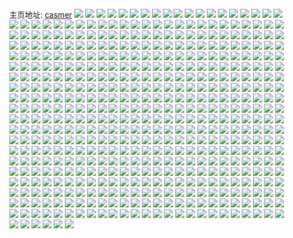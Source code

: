 主页地址: [casmer](https://weibo.com/u/1407737105) 
![](https://wx4.sinaimg.cn/mw2000/53e85d11gy1g03uovk7n0j20z90qo12t.jpg) 
![](https://wx4.sinaimg.cn/mw2000/53e85d11gy1g04v8gzi4qj20z90qon89.jpg) 
![](https://wx4.sinaimg.cn/mw2000/53e85d11gy1g04v8rlrzbj20z90qoalc.jpg) 
![](https://wx4.sinaimg.cn/mw2000/53e85d11gy1g04v97tjxhj20z90qo7jf.jpg) 
![](https://wx4.sinaimg.cn/mw2000/53e85d11gy1g04v9plnv2j20z90qoqfy.jpg) 
![](https://wx4.sinaimg.cn/mw2000/53e85d11gy1g04va0oyihj20qo0z7qf6.jpg) 
![](https://wx4.sinaimg.cn/mw2000/53e85d11gy1g04vab28gdj20qo0z7gu5.jpg) 
![](https://wx4.sinaimg.cn/mw2000/53e85d11gy1g01ppoyqt6j20qo0z7tij.jpg) 
![](https://wx4.sinaimg.cn/mw2000/53e85d11gy1g01pq0upt8j20z90qoapj.jpg) 
![](https://wx4.sinaimg.cn/mw2000/53e85d11gy1g01pqbm5uaj20z90qoaou.jpg) 
![](https://wx4.sinaimg.cn/mw2000/53e85d11gy1g01pqre28oj20z90qoaqj.jpg) 
![](https://wx4.sinaimg.cn/mw2000/53e85d11gy1g01pr2b7fbj20z90qok6b.jpg) 
![](https://wx4.sinaimg.cn/mw2000/53e85d11gy1g01pr9razyj20z90qoqhw.jpg) 
![](https://wx4.sinaimg.cn/mw2000/53e85d11gy1g01prqgfdtj20z90qo4ep.jpg) 
![](https://wx4.sinaimg.cn/mw2000/53e85d11gy1g01ptoawwqj20z90qowsi.jpg) 
![](https://wx4.sinaimg.cn/mw2000/53e85d11gy1g01ppd6h64j20qo0z7qgf.jpg) 
![](https://wx4.sinaimg.cn/mw2000/53e85d11gy1g01pjfluxnj20z90qo79r.jpg) 
![](https://wx4.sinaimg.cn/mw2000/53e85d11gy1g01pjsiez1j20z90qoq8i.jpg) 
![](https://wx4.sinaimg.cn/mw2000/53e85d11gy1g01pk9whs2j20z90qogvj.jpg) 
![](https://wx4.sinaimg.cn/mw2000/53e85d11gy1g01pl5q9ohj20qo0z7anc.jpg) 
![](https://wx4.sinaimg.cn/mw2000/53e85d11gy1g01plfdcusj20qo0z7n72.jpg) 
![](https://wx4.sinaimg.cn/mw2000/53e85d11gy1g01pmflin3j20z90qo4bf.jpg) 
![](https://wx4.sinaimg.cn/mw2000/53e85d11gy1g01pn5fflij20qo0z77f4.jpg) 
![](https://wx4.sinaimg.cn/mw2000/53e85d11gy1g01pnlufqbj20qo0z7154.jpg) 
![](https://wx4.sinaimg.cn/mw2000/53e85d11gy1g01pj7d5qej20qo0z7gyb.jpg) 
![](https://wx4.sinaimg.cn/mw2000/53e85d11gy1g01p6q1q7bj20z90qon32.jpg) 
![](https://wx4.sinaimg.cn/mw2000/53e85d11gy1g01p6y1c7ij20z90qo429.jpg) 
![](https://wx4.sinaimg.cn/mw2000/53e85d11gy1g01p7cqq3dj20z90qodjh.jpg) 
![](https://wx4.sinaimg.cn/mw2000/53e85d11gy1g01p7l4g0dj20z90qowk1.jpg) 
![](https://wx4.sinaimg.cn/mw2000/53e85d11gy1g01p84g6rrj20z90qojwq.jpg) 
![](https://wx4.sinaimg.cn/mw2000/53e85d11gy1g01p8e1mlnj20z90qo0yb.jpg) 
![](https://wx4.sinaimg.cn/mw2000/53e85d11gy1g01p9by9xvj20z90qowr6.jpg) 
![](https://wx4.sinaimg.cn/mw2000/53e85d11gy1g01p9tzijij20qo0z7wtz.jpg) 
![](https://wx4.sinaimg.cn/mw2000/53e85d11gy1g01pa86disj20qo0z7wpa.jpg) 
![](https://wx4.sinaimg.cn/mw2000/53e85d11ly1g002l843obj20qo0z7jyj.jpg) 
![](https://wx4.sinaimg.cn/mw2000/53e85d11gy1g01otpcx8uj20z90qotf6.jpg) 
![](https://wx4.sinaimg.cn/mw2000/53e85d11gy1g01otym5v1j20z90qo7ar.jpg) 
![](https://wx4.sinaimg.cn/mw2000/53e85d11gy1g01ovw80khj20z90qo0z6.jpg) 
![](https://wx4.sinaimg.cn/mw2000/53e85d11gy1g01ow5ocm1j20z90qojx1.jpg) 
![](https://wx4.sinaimg.cn/mw2000/53e85d11gy1g01owomdg0j20z90qon25.jpg) 
![](https://wx4.sinaimg.cn/mw2000/53e85d11gy1g01ox5nkkkj20z90qo7b2.jpg) 
![](https://wx4.sinaimg.cn/mw2000/53e85d11gy1g01p4ltr11j20z90qojyf.jpg) 
![](https://wx4.sinaimg.cn/mw2000/53e85d11gy1g01ovmkrc6j20z90qotef.jpg) 
![](https://wx4.sinaimg.cn/mw2000/53e85d11gy1fzxx63g9hsj20z90qodq0.jpg) 
![](https://wx4.sinaimg.cn/mw2000/53e85d11gy1fzxx60sutdj20z90qo10m.jpg) 
![](https://wx4.sinaimg.cn/mw2000/53e85d11gy1fzxx662563j20z90qotji.jpg) 
![](https://wx4.sinaimg.cn/mw2000/53e85d11gy1fzxx699160j20z90qo4dk.jpg) 
![](https://wx4.sinaimg.cn/mw2000/53e85d11gy1fzxx6d8ndzj20z90qowt9.jpg) 
![](https://wx4.sinaimg.cn/mw2000/53e85d11gy1fzxx6hplx8j20qo0z74c1.jpg) 
![](https://wx4.sinaimg.cn/mw2000/53e85d11gy1fzxx5wech5j20qo0z7qdt.jpg) 
![](https://wx4.sinaimg.cn/mw2000/53e85d11gy1fzxx6nhi8ej20z90qoanb.jpg) 
![](https://wx4.sinaimg.cn/mw2000/53e85d11gy1fzxx6qq2d8j20qo0z7h00.jpg) 
![](https://wx4.sinaimg.cn/mw2000/53e85d11gy1fzx2129k8lj20qo0z748q.jpg) 
![](https://wx4.sinaimg.cn/mw2000/53e85d11gy1fzx2177cskj20z90qogxe.jpg) 
![](https://wx4.sinaimg.cn/mw2000/53e85d11gy1fzx21dhajlj20z90qo4a9.jpg) 
![](https://wx4.sinaimg.cn/mw2000/53e85d11gy1fzx21k87mej20qo0z7gvc.jpg) 
![](https://wx4.sinaimg.cn/mw2000/53e85d11gy1fzx21qrouuj20qo0z7aih.jpg) 
![](https://wx4.sinaimg.cn/mw2000/53e85d11gy1fzx21z8jumj20z90qo4ck.jpg) 
![](https://wx4.sinaimg.cn/mw2000/53e85d11gy1fzx225nuyqj20z90qowqu.jpg) 
![](https://wx4.sinaimg.cn/mw2000/53e85d11gy1fzx22oz5wuj20qo0z715u.jpg) 
![](https://wx4.sinaimg.cn/mw2000/53e85d11gy1fzx234x5sdj20z90qon4b.jpg) 
![](https://wx4.sinaimg.cn/mw2000/53e85d11gy1fzwmcyicluj20qo0z7h00.jpg) 
![](https://wx4.sinaimg.cn/mw2000/53e85d11gy1fzwmd8n54zj20qo0z7to8.jpg) 
![](https://wx4.sinaimg.cn/mw2000/53e85d11gy1fzwmdgmhgsj20qo0z7qep.jpg) 
![](https://wx4.sinaimg.cn/mw2000/53e85d11gy1fzwmciwh8tj20qo0z7tnm.jpg) 
![](https://wx4.sinaimg.cn/mw2000/53e85d11gy1fzwmdpln3sj20z90qogyv.jpg) 
![](https://wx4.sinaimg.cn/mw2000/53e85d11gy1fzwme6qjy0j20qo0z7181.jpg) 
![](https://wx4.sinaimg.cn/mw2000/53e85d11gy1fzwmcszpmrj20z90qoqge.jpg) 
![](https://wx4.sinaimg.cn/mw2000/53e85d11gy1fzwmeyvadyj20qo0z7nav.jpg) 
![](https://wx4.sinaimg.cn/mw2000/53e85d11gy1fzwmf4fxohj20qo0z7k44.jpg) 
![](https://wx4.sinaimg.cn/mw2000/53e85d11gy1fzwm8omgsmj20z90qok1b.jpg) 
![](https://wx4.sinaimg.cn/mw2000/53e85d11gy1fzwm8s3uo0j20qo0z718p.jpg) 
![](https://wx4.sinaimg.cn/mw2000/53e85d11gy1fzwm8vosmzj20qo0z7qkn.jpg) 
![](https://wx4.sinaimg.cn/mw2000/53e85d11gy1fzwm8zgyyaj20z90qodnp.jpg) 
![](https://wx4.sinaimg.cn/mw2000/53e85d11gy1fzwm93eqowj20qo0z77ct.jpg) 
![](https://wx4.sinaimg.cn/mw2000/53e85d11gy1fzwm95pf04j20qo0z77d9.jpg) 
![](https://wx4.sinaimg.cn/mw2000/53e85d11gy1fzwm97y1o5j20qo0z7jyf.jpg) 
![](https://wx4.sinaimg.cn/mw2000/53e85d11gy1fzwm9afpasj20z90qotgg.jpg) 
![](https://wx4.sinaimg.cn/mw2000/53e85d11gy1fzwm9d16ndj20z90qon6d.jpg) 
![](https://wx4.sinaimg.cn/mw2000/53e85d11gy1fzvjeizbt2j20qo0z7gtc.jpg) 
![](https://wx4.sinaimg.cn/mw2000/53e85d11gy1fzvjexk9jxj20qo0z77fs.jpg) 
![](https://wx4.sinaimg.cn/mw2000/53e85d11gy1fzvjf1x268j20z90qoqaj.jpg) 
![](https://wx4.sinaimg.cn/mw2000/53e85d11gy1fzvjeejh1kj20z90qowmc.jpg) 
![](https://wx4.sinaimg.cn/mw2000/53e85d11gy1fzvjf6b3iaj20z90qo46l.jpg) 
![](https://wx4.sinaimg.cn/mw2000/53e85d11gy1fzvjfatvsaj20z90qoahm.jpg) 
![](https://wx4.sinaimg.cn/mw2000/53e85d11gy1fzvjfev05wj20z90qo4bl.jpg) 
![](https://wx4.sinaimg.cn/mw2000/53e85d11gy1fzvjfm3asyj20qo0z7dox.jpg) 
![](https://wx4.sinaimg.cn/mw2000/53e85d11gy1fzvjfq9olwj20z90qodp7.jpg) 
![](https://wx4.sinaimg.cn/mw2000/53e85d11gy1fzvjaya8uoj20z90qon1j.jpg) 
![](https://wx4.sinaimg.cn/mw2000/53e85d11gy1fzvjb1iw32j20z90qogr5.jpg) 
![](https://wx4.sinaimg.cn/mw2000/53e85d11gy1fzvjb4twv0j20qo0z7n5h.jpg) 
![](https://wx4.sinaimg.cn/mw2000/53e85d11gy1fzvjba0a7tj20qo0z7gvk.jpg) 
![](https://wx4.sinaimg.cn/mw2000/53e85d11gy1fzvjbolvoij20qo0z748c.jpg) 
![](https://wx4.sinaimg.cn/mw2000/53e85d11gy1fzvjbs5v9wj20qo0z7qc2.jpg) 
![](https://wx4.sinaimg.cn/mw2000/53e85d11gy1fzvjavqs79j20qo0z77b4.jpg) 
![](https://wx4.sinaimg.cn/mw2000/53e85d11gy1fzvjbvrc4qj20z90qon3w.jpg) 
![](https://wx4.sinaimg.cn/mw2000/53e85d11gy1fzvjbjow5yj211w0lwk07.jpg) 
![](https://wx4.sinaimg.cn/mw2000/53e85d11ly1fzuj3tlfl3j20z90qo45s.jpg) 
![](https://wx4.sinaimg.cn/mw2000/53e85d11ly1fzuj4291tij20z90qoqbw.jpg) 
![](https://wx4.sinaimg.cn/mw2000/53e85d11ly1fzvi1qgi0mj20qo0z7jyl.jpg) 
![](https://wx4.sinaimg.cn/mw2000/53e85d11ly1fzuj2u3raqj20qo0z7qah.jpg) 
![](https://wx4.sinaimg.cn/mw2000/53e85d11ly1fzvj3qkxkyj20qo0z7gt5.jpg) 
![](https://wx4.sinaimg.cn/mw2000/53e85d11ly1fzvi3u13yej20z90qojwx.jpg) 
![](https://wx4.sinaimg.cn/mw2000/53e85d11ly1fzvj3l0750j20qo0z7tgh.jpg) 
![](https://wx4.sinaimg.cn/mw2000/53e85d11gy1fzvi15l3ohj20z90qon33.jpg) 
![](https://wx4.sinaimg.cn/mw2000/53e85d11ly1fzvj3wis9vj20qo0z7n4j.jpg) 
![](https://wx4.sinaimg.cn/mw2000/53e85d11gy1fzsjv3dz69j20z90qo10n.jpg) 
![](https://wx4.sinaimg.cn/mw2000/53e85d11gy1fzsjv7hpo2j20z90qoqcg.jpg) 
![](https://wx4.sinaimg.cn/mw2000/53e85d11gy1fzsjval051j20qo0z7ahz.jpg) 
![](https://wx4.sinaimg.cn/mw2000/53e85d11gy1fzsjuvzhv2j20z90qodoc.jpg) 
![](https://wx4.sinaimg.cn/mw2000/53e85d11gy1fzsjveo7nkj20z90qotfe.jpg) 
![](https://wx4.sinaimg.cn/mw2000/53e85d11gy1fzsjvj0n62j20z90qodmr.jpg) 
![](https://wx4.sinaimg.cn/mw2000/53e85d11gy1fzsjvnnx84j20z90qo45g.jpg) 
![](https://wx4.sinaimg.cn/mw2000/53e85d11gy1fzsjvuo2w2j20z90qoguz.jpg) 
![](https://wx4.sinaimg.cn/mw2000/53e85d11gy1fzsjw4cuorj20qo0z7qai.jpg) 
![](https://wx4.sinaimg.cn/mw2000/53e85d11gy1fzrujv0yaij20z90qoqd4.jpg) 
![](https://wx4.sinaimg.cn/mw2000/53e85d11gy1fzrujw6i7zj20qo0z77b0.jpg) 
![](https://wx4.sinaimg.cn/mw2000/53e85d11gy1fzrujxclctj20z90qoag8.jpg) 
![](https://wx4.sinaimg.cn/mw2000/53e85d11gy1fzrujtsapxj20qo0z7jw6.jpg) 
![](https://wx4.sinaimg.cn/mw2000/53e85d11gy1fzruk3q9j3j20qo0z77hy.jpg) 
![](https://wx4.sinaimg.cn/mw2000/53e85d11gy1fzruk544slj20z90qoqar.jpg) 
![](https://wx4.sinaimg.cn/mw2000/53e85d11gy1fzruk6kc1ej20z90qo7cb.jpg) 
![](https://wx4.sinaimg.cn/mw2000/53e85d11gy1fzruk7qt3uj20z90qo0zd.jpg) 
![](https://wx4.sinaimg.cn/mw2000/53e85d11gy1fzruk8xznqj20z90qowkp.jpg) 
![](https://wx4.sinaimg.cn/mw2000/53e85d11gy1fzqsmkkrvij20z90qodlr.jpg) 
![](https://wx4.sinaimg.cn/mw2000/53e85d11gy1fzqsmm7r5aj20qo0z7k02.jpg) 
![](https://wx4.sinaimg.cn/mw2000/53e85d11gy1fzqsmnmdc9j20qo0z7tfk.jpg) 
![](https://wx4.sinaimg.cn/mw2000/53e85d11gy1fzqsmiwpnsj20qo0z745l.jpg) 
![](https://wx4.sinaimg.cn/mw2000/53e85d11gy1fzqsmth3upj20z90qo494.jpg) 
![](https://wx4.sinaimg.cn/mw2000/53e85d11gy1fzqsmuxrsyj20qo0z7aff.jpg) 
![](https://wx4.sinaimg.cn/mw2000/53e85d11gy1fzqsmrq4zaj20qo0z77gi.jpg) 
![](https://wx4.sinaimg.cn/mw2000/53e85d11gy1fzqsmwprn7j20qo0z7n8h.jpg) 
![](https://wx4.sinaimg.cn/mw2000/53e85d11gy1fzqsmyef3uj20z90qo7dg.jpg) 
![](https://wx4.sinaimg.cn/mw2000/53e85d11gy1fzq17r78hkj20qo0z77dq.jpg) 
![](https://wx4.sinaimg.cn/mw2000/53e85d11gy1fzq182bxnij20z90qojy6.jpg) 
![](https://wx4.sinaimg.cn/mw2000/53e85d11gy1fzq1847s42j20z90qodop.jpg) 
![](https://wx4.sinaimg.cn/mw2000/53e85d11gy1fzq186xhqcj20qo0z7jzp.jpg) 
![](https://wx4.sinaimg.cn/mw2000/53e85d11gy1fzq18b4k9mj20z90qojz4.jpg) 
![](https://wx4.sinaimg.cn/mw2000/53e85d11gy1fzq18q2a5kj20z90qogsq.jpg) 
![](https://wx4.sinaimg.cn/mw2000/53e85d11gy1fzq18d187tj20qo0z747p.jpg) 
![](https://wx4.sinaimg.cn/mw2000/53e85d11gy1fzq18i18qjj20qo0z7thi.jpg) 
![](https://wx4.sinaimg.cn/mw2000/53e85d11gy1fzq18p0h37j20qo0z7tk4.jpg) 
![](https://wx4.sinaimg.cn/mw2000/53e85d11gy1fzptzhju5gj20z90qodn0.jpg) 
![](https://wx4.sinaimg.cn/mw2000/53e85d11gy1fzptzh6trdj20z90qowoc.jpg) 
![](https://wx4.sinaimg.cn/mw2000/53e85d11gy1fzptzhxgk7j20qo0z7ai8.jpg) 
![](https://wx4.sinaimg.cn/mw2000/53e85d11gy1fzptzif587j20qo0z7al0.jpg) 
![](https://wx4.sinaimg.cn/mw2000/53e85d11gy1fzptzjicgvj20z90qoaj9.jpg) 
![](https://wx4.sinaimg.cn/mw2000/53e85d11gy1fzptzjw6knj20z90qon74.jpg) 
![](https://wx4.sinaimg.cn/mw2000/53e85d11gy1fzptzkc16dj20z90qotk5.jpg) 
![](https://wx4.sinaimg.cn/mw2000/53e85d11gy1fzptzks002j20z90qo7ef.jpg) 
![](https://wx4.sinaimg.cn/mw2000/53e85d11gy1fzptzl8ekyj20qo0z7gv6.jpg) 
![](https://wx4.sinaimg.cn/mw2000/53e85d11ly1fzno0o7iy7j20z90qon4j.jpg) 
![](https://wx4.sinaimg.cn/mw2000/53e85d11ly1fzno0npvmrj20z90qo0za.jpg) 
![](https://wx4.sinaimg.cn/mw2000/53e85d11ly1fzno0ogeaej20z90qoagp.jpg) 
![](https://wx4.sinaimg.cn/mw2000/53e85d11ly1fzno0om6vdj20z90qo0xn.jpg) 
![](https://wx4.sinaimg.cn/mw2000/53e85d11ly1fzno0oyr9bj20z90qon4s.jpg) 
![](https://wx4.sinaimg.cn/mw2000/53e85d11ly1fzno0p4d7dj20zm0qo10y.jpg) 
![](https://wx4.sinaimg.cn/mw2000/53e85d11ly1fzj3jtxazdj20rk0kugq3.jpg) 
![](https://wx4.sinaimg.cn/mw2000/53e85d11ly1fzj3jvphxcj20rk0ku0xh.jpg) 
![](https://wx4.sinaimg.cn/mw2000/53e85d11ly1fzj3jyi7zxj20rk0kun3l.jpg) 
![](https://wx4.sinaimg.cn/mw2000/53e85d11ly1fzj3k0i6arj20ku0rigqz.jpg) 
![](https://wx4.sinaimg.cn/mw2000/53e85d11ly1fzj3js519hj20rk0kun4k.jpg) 
![](https://wx4.sinaimg.cn/mw2000/53e85d11ly1fzj3k2baklj20rk0kuaeq.jpg) 
![](https://wx4.sinaimg.cn/mw2000/53e85d11ly1fzj3k42aswj20rk0kutd0.jpg) 
![](https://wx4.sinaimg.cn/mw2000/53e85d11ly1fzj3k5vd4yj20rk0ku435.jpg) 
![](https://wx4.sinaimg.cn/mw2000/53e85d11ly1fzj3k7t3iaj20rk0kutcn.jpg) 
![](https://wx4.sinaimg.cn/mw2000/53e85d11ly1fzc7klm3urj20qo0z77fg.jpg) 
![](https://wx4.sinaimg.cn/mw2000/53e85d11ly1fzc7klz0v3j20z90qo49f.jpg) 
![](https://wx4.sinaimg.cn/mw2000/53e85d11ly1fzc7kmcnq7j20z90qo47e.jpg) 
![](https://wx4.sinaimg.cn/mw2000/53e85d11ly1fzc7kmubqcj20z90qok7d.jpg) 
![](https://wx4.sinaimg.cn/mw2000/53e85d11ly1fzc7kn9uirj20z90qo10f.jpg) 
![](https://wx4.sinaimg.cn/mw2000/53e85d11ly1fzc7kl2efsj20z90qoahf.jpg) 
![](https://wx4.sinaimg.cn/mw2000/53e85d11ly1fzc7knjmvyj20zm0qogwl.jpg) 
![](https://wx4.sinaimg.cn/mw2000/53e85d11ly1fzc7knsftuj20z90qodnp.jpg) 
![](https://wx4.sinaimg.cn/mw2000/53e85d11ly1fzc7ko22usj20z90qoahv.jpg) 
![](https://wx4.sinaimg.cn/mw2000/53e85d11ly1fzc5swskunj20x40qon3y.jpg) 
![](https://wx4.sinaimg.cn/mw2000/53e85d11ly1fzc5sxe0ucj20qo0z7k2i.jpg) 
![](https://wx4.sinaimg.cn/mw2000/53e85d11ly1fzc5sxqpdcj20qo0z7wo8.jpg) 
![](https://wx4.sinaimg.cn/mw2000/53e85d11ly1fzc5sy9w67j20qo0z712t.jpg) 
![](https://wx4.sinaimg.cn/mw2000/53e85d11ly1fzc5syj0fpj20z90qoaki.jpg) 
![](https://wx4.sinaimg.cn/mw2000/53e85d11ly1fzc5syudp2j20qo0z7gv9.jpg) 
![](https://wx4.sinaimg.cn/mw2000/53e85d11ly1fz59rt2gtvj20z90qoqdj.jpg) 
![](https://wx4.sinaimg.cn/mw2000/53e85d11ly1fz59rtj26aj20z90qo13w.jpg) 
![](https://wx4.sinaimg.cn/mw2000/53e85d11ly1fz59rtvmjjj20z90qo106.jpg) 
![](https://wx4.sinaimg.cn/mw2000/53e85d11ly1fz59ru7vsdj20z90qoajl.jpg) 
![](https://wx4.sinaimg.cn/mw2000/53e85d11ly1fz59rsmpbgj20z90qowld.jpg) 
![](https://wx4.sinaimg.cn/mw2000/53e85d11ly1fz59rul112j20z90qoake.jpg) 
![](https://wx4.sinaimg.cn/mw2000/53e85d11ly1fz59ruxeypj20z90qotg2.jpg) 
![](https://wx4.sinaimg.cn/mw2000/53e85d11ly1fz59rv4fssj20zm0qoajn.jpg) 
![](https://wx4.sinaimg.cn/mw2000/53e85d11ly1fz59rvc1h5j20zm0qoahr.jpg) 
![](https://wx4.sinaimg.cn/mw2000/53e85d11gy1fyvva0yxwcj20z90qotgr.jpg) 
![](https://wx4.sinaimg.cn/mw2000/53e85d11gy1fyvva1bfvij20z90qodlg.jpg) 
![](https://wx4.sinaimg.cn/mw2000/53e85d11gy1fyvvacspysj20z90qodkw.jpg) 
![](https://wx4.sinaimg.cn/mw2000/53e85d11gy1fyvva28skej20z90qo0yg.jpg) 
![](https://wx4.sinaimg.cn/mw2000/53e85d11gy1fyvva2oiaoj20z90qodmi.jpg) 
![](https://wx4.sinaimg.cn/mw2000/53e85d11gy1fyvva34i3oj20qo0z7dmw.jpg) 
![](https://wx4.sinaimg.cn/mw2000/53e85d11gy1fyvva04lyjj20qo0z7qbl.jpg) 
![](https://wx4.sinaimg.cn/mw2000/53e85d11gy1fyvva3t4baj20qo0z77d5.jpg) 
![](https://wx4.sinaimg.cn/mw2000/53e85d11gy1fyvva4nizdj20qo0z77br.jpg) 
![](https://wx4.sinaimg.cn/mw2000/53e85d11gy1fyvep9kfjsj20rk0kujvp.jpg) 
![](https://wx4.sinaimg.cn/mw2000/53e85d11gy1fyvepalzutj20rk0kujua.jpg) 
![](https://wx4.sinaimg.cn/mw2000/53e85d11gy1fyvepcgjcqj20rk0kugqp.jpg) 
![](https://wx4.sinaimg.cn/mw2000/53e85d11gy1fyvepe3vw9j20rk0kugpp.jpg) 
![](https://wx4.sinaimg.cn/mw2000/53e85d11gy1fyvepfv2x0j20rk0kutdm.jpg) 
![](https://wx4.sinaimg.cn/mw2000/53e85d11gy1fyvephfkfqj20rk0kujvd.jpg) 
![](https://wx4.sinaimg.cn/mw2000/53e85d11gy1fyvep82jwjj20rk0ku0x5.jpg) 
![](https://wx4.sinaimg.cn/mw2000/53e85d11gy1fyvepkgn3yj20rk0kutbg.jpg) 
![](https://wx4.sinaimg.cn/mw2000/53e85d11gy1fyvepjf6hbj20rk0kuq5y.jpg) 
![](https://wx4.sinaimg.cn/mw2000/53e85d11gy1fyupwx730qj20z90qotit.jpg) 
![](https://wx4.sinaimg.cn/mw2000/53e85d11gy1fyupwy4ucdj20z90qoahz.jpg) 
![](https://wx4.sinaimg.cn/mw2000/53e85d11gy1fyupy8peu0j20z90qowpk.jpg) 
![](https://wx4.sinaimg.cn/mw2000/53e85d11gy1fyupyd7abxj20z90qo7ix.jpg) 
![](https://wx4.sinaimg.cn/mw2000/53e85d11gy1fyupyh35v0j20z90qodt1.jpg) 
![](https://wx4.sinaimg.cn/mw2000/53e85d11gy1fyupyo4yewj20z90qo498.jpg) 
![](https://wx4.sinaimg.cn/mw2000/53e85d11gy1fyupyqx3h6j20z90qoaja.jpg) 
![](https://wx4.sinaimg.cn/mw2000/53e85d11gy1fyupwwh4bnj20z90qo48h.jpg) 
![](https://wx4.sinaimg.cn/mw2000/53e85d11gy1fyupytegxpj20z90qoqap.jpg) 
![](https://wx4.sinaimg.cn/mw2000/53e85d11gy1fytqiy9qc3j20z90qowlj.jpg) 
![](https://wx4.sinaimg.cn/mw2000/53e85d11gy1fytqiywsp2j20qo0z7n4y.jpg) 
![](https://wx4.sinaimg.cn/mw2000/53e85d11gy1fytqizxq3sj20qo0z7gsr.jpg) 
![](https://wx4.sinaimg.cn/mw2000/53e85d11gy1fytqj0r4v9j20qo0z7jxo.jpg) 
![](https://wx4.sinaimg.cn/mw2000/53e85d11gy1fytqixcpn3j20z90qotku.jpg) 
![](https://wx4.sinaimg.cn/mw2000/53e85d11gy1fytqj308myj20qo0z7qed.jpg) 
![](https://wx4.sinaimg.cn/mw2000/53e85d11gy1fytqj4qmhej20z90qo7de.jpg) 
![](https://wx4.sinaimg.cn/mw2000/53e85d11gy1fytqj5lk31j20z90qo7et.jpg) 
![](https://wx4.sinaimg.cn/mw2000/53e85d11gy1fytqj6avzkj20qo0z713l.jpg) 
![](https://wx4.sinaimg.cn/mw2000/53e85d11gy1fytaaz85csj20z90qoagk.jpg) 
![](https://wx4.sinaimg.cn/mw2000/53e85d11gy1fytab2hdzuj20z90qoqby.jpg) 
![](https://wx4.sinaimg.cn/mw2000/53e85d11gy1fytab3v36oj20qo0z7ak0.jpg) 
![](https://wx4.sinaimg.cn/mw2000/53e85d11gy1fytaay4ge1j20qo0qodny.jpg) 
![](https://wx4.sinaimg.cn/mw2000/53e85d11gy1fytab4ry4oj20z90qojx9.jpg) 
![](https://wx4.sinaimg.cn/mw2000/53e85d11gy1fytab6706bj20z90qok0v.jpg) 
![](https://wx4.sinaimg.cn/mw2000/53e85d11gy1fytab7cphdj20z90qotgh.jpg) 
![](https://wx4.sinaimg.cn/mw2000/53e85d11gy1fytab8odlnj20z90qo7dr.jpg) 
![](https://wx4.sinaimg.cn/mw2000/53e85d11gy1fytab9x7agj20z90qojzk.jpg) 
![](https://wx4.sinaimg.cn/mw2000/53e85d11gy1fysmlrct9vj20z90qodpy.jpg) 
![](https://wx4.sinaimg.cn/mw2000/53e85d11gy1fysmltrpdlj20z90qo144.jpg) 
![](https://wx4.sinaimg.cn/mw2000/53e85d11gy1fysmm0yjy0j20qo0z77gb.jpg) 
![](https://wx4.sinaimg.cn/mw2000/53e85d11gy1fysmm3h1khj20z90qon8f.jpg) 
![](https://wx4.sinaimg.cn/mw2000/53e85d11gy1fysmlpxmr6j20qo0z7n51.jpg) 
![](https://wx4.sinaimg.cn/mw2000/53e85d11gy1fysmm6aorej20qo0z7wq6.jpg) 
![](https://wx4.sinaimg.cn/mw2000/53e85d11gy1fysmm89fwuj20z90qogx2.jpg) 
![](https://wx4.sinaimg.cn/mw2000/53e85d11gy1fysmm9nkk1j20qo0z7zrd.jpg) 
![](https://wx4.sinaimg.cn/mw2000/53e85d11gy1fysmmc37qbj20z90qo483.jpg) 
![](https://wx4.sinaimg.cn/mw2000/53e85d11gy1fys6rwlpyjj20rk0ku434.jpg) 
![](https://wx4.sinaimg.cn/mw2000/53e85d11gy1fys6rydzx2j20rk0kuaf7.jpg) 
![](https://wx4.sinaimg.cn/mw2000/53e85d11gy1fys6s41g64j20ku0ri79a.jpg) 
![](https://wx4.sinaimg.cn/mw2000/53e85d11gy1fys6s26lkij20rk0kuafk.jpg) 
![](https://wx4.sinaimg.cn/mw2000/53e85d11gy1fys6s5qaarj20rk0kugqf.jpg) 
![](https://wx4.sinaimg.cn/mw2000/53e85d11gy1fys6s80xj5j20rk0ku79q.jpg) 
![](https://wx4.sinaimg.cn/mw2000/53e85d11gy1fys6s9vh8yj20rk0ku437.jpg) 
![](https://wx4.sinaimg.cn/mw2000/53e85d11gy1fys6sbz234j20ku0rigrc.jpg) 
![](https://wx4.sinaimg.cn/mw2000/53e85d11gy1fys6seemlkj20ku0rigrk.jpg) 
![](https://wx4.sinaimg.cn/mw2000/53e85d11gy1fyr1r2zjh9j20qo0z7wox.jpg) 
![](https://wx4.sinaimg.cn/mw2000/53e85d11gy1fyr1r3jf3pj20qo0z7n52.jpg) 
![](https://wx4.sinaimg.cn/mw2000/53e85d11gy1fyr1r4bvr3j20qo0z7gut.jpg) 
![](https://wx4.sinaimg.cn/mw2000/53e85d11gy1fyr1r5d1hnj20qo0z7478.jpg) 
![](https://wx4.sinaimg.cn/mw2000/53e85d11gy1fyr1r606whj20qo0z7qai.jpg) 
![](https://wx4.sinaimg.cn/mw2000/53e85d11gy1fyr1r6n81wj20z90qon43.jpg) 
![](https://wx4.sinaimg.cn/mw2000/53e85d11gy1fyr1r785adj20z90qoqcf.jpg) 
![](https://wx4.sinaimg.cn/mw2000/53e85d11gy1fyr1rbdj4pj20z90qojzv.jpg) 
![](https://wx4.sinaimg.cn/mw2000/53e85d11gy1fyr1r2gdyxj20z90qotku.jpg) 
![](https://wx4.sinaimg.cn/mw2000/53e85d11gy1fyq6vvl8uaj20qo0z7qd3.jpg) 
![](https://wx4.sinaimg.cn/mw2000/53e85d11gy1fyq6vw048oj20z90qo7e9.jpg) 
![](https://wx4.sinaimg.cn/mw2000/53e85d11gy1fyq6vv2mppj20qo0z77dg.jpg) 
![](https://wx4.sinaimg.cn/mw2000/53e85d11gy1fyq6vx9i5tj20z90qo47u.jpg) 
![](https://wx4.sinaimg.cn/mw2000/53e85d11gy1fyq6vy5r8pj20z90qothp.jpg) 
![](https://wx4.sinaimg.cn/mw2000/53e85d11gy1fyq6vylqa7j20z90qon3q.jpg) 
![](https://wx4.sinaimg.cn/mw2000/53e85d11gy1fyq6vz38j7j20z90qogub.jpg) 
![](https://wx4.sinaimg.cn/mw2000/53e85d11gy1fyq6w0atq5j20z90qoaie.jpg) 
![](https://wx4.sinaimg.cn/mw2000/53e85d11gy1fyq6w0tansj20qo0z7k0c.jpg) 
![](https://wx4.sinaimg.cn/mw2000/53e85d11gy1fyq1qun4cjj20ku0ri7ac.jpg) 
![](https://wx4.sinaimg.cn/mw2000/53e85d11gy1fyq1qvtnq6j20rk0kugpr.jpg) 
![](https://wx4.sinaimg.cn/mw2000/53e85d11gy1fyq1qxk9ynj20rk0ku0yt.jpg) 
![](https://wx4.sinaimg.cn/mw2000/53e85d11gy1fyq1qth6o3j20rk0kutei.jpg) 
![](https://wx4.sinaimg.cn/mw2000/53e85d11gy1fyq1qypbrej20ku0ri794.jpg) 
![](https://wx4.sinaimg.cn/mw2000/53e85d11gy1fyq1r2ujx3j20rk0kuwkn.jpg) 
![](https://wx4.sinaimg.cn/mw2000/53e85d11gy1fyq1r09r2pj20rk0kun1z.jpg) 
![](https://wx4.sinaimg.cn/mw2000/53e85d11gy1fyq1r5se2lj20rk0kugpx.jpg) 
![](https://wx4.sinaimg.cn/mw2000/53e85d11gy1fyq1r7rysfj20ku10fq7w.jpg) 
![](https://wx4.sinaimg.cn/mw2000/53e85d11gy1fypt8r37fsj20rk0ku0x3.jpg) 
![](https://wx4.sinaimg.cn/mw2000/53e85d11gy1fypt8s0r96j20rk0kudlu.jpg) 
![](https://wx4.sinaimg.cn/mw2000/53e85d11gy1fypt8t92wtj20ku0riahl.jpg) 
![](https://wx4.sinaimg.cn/mw2000/53e85d11gy1fypt8ufi49j20ku0rin3t.jpg) 
![](https://wx4.sinaimg.cn/mw2000/53e85d11gy1fypt8vb4otj20ku0ridj2.jpg) 
![](https://wx4.sinaimg.cn/mw2000/53e85d11gy1fypt8w8pydj20ku0ritdp.jpg) 
![](https://wx4.sinaimg.cn/mw2000/53e85d11gy1fypt8xgwxrj20ku0ri0yf.jpg) 
![](https://wx4.sinaimg.cn/mw2000/53e85d11gy1fypt8ycrvqj20ku0riafa.jpg) 
![](https://wx4.sinaimg.cn/mw2000/53e85d11gy1fypt92db02j20ku0riafx.jpg) 
![](https://wx4.sinaimg.cn/mw2000/53e85d11gy1fyp2stlezej20ku0rin2a.jpg) 
![](https://wx4.sinaimg.cn/mw2000/53e85d11gy1fyp2sv38cdj20rk0ku7bi.jpg) 
![](https://wx4.sinaimg.cn/mw2000/53e85d11gy1fyp2svrzdmj20ku0ri0wk.jpg) 
![](https://wx4.sinaimg.cn/mw2000/53e85d11gy1fyp2swinu2j20rk0kutch.jpg) 
![](https://wx4.sinaimg.cn/mw2000/53e85d11gy1fyp2sxcmy4j20rk0kuaed.jpg) 
![](https://wx4.sinaimg.cn/mw2000/53e85d11gy1fyp2sy0q9sj20rk0kutc1.jpg) 
![](https://wx4.sinaimg.cn/mw2000/53e85d11gy1fyp2sys2wxj20rk0kutcn.jpg) 
![](https://wx4.sinaimg.cn/mw2000/53e85d11gy1fyp2szm3uqj20ku0riq77.jpg) 
![](https://wx4.sinaimg.cn/mw2000/53e85d11gy1fyp2t0c0dgj20rk0ku790.jpg) 
![](https://wx4.sinaimg.cn/mw2000/53e85d11gy1fyompjf21ej20ku0rigqj.jpg) 
![](https://wx4.sinaimg.cn/mw2000/53e85d11gy1fyompl6b28j20rk0kuq6o.jpg) 
![](https://wx4.sinaimg.cn/mw2000/53e85d11gy1fyompnv9g7j20rk0kujvu.jpg) 
![](https://wx4.sinaimg.cn/mw2000/53e85d11gy1fyompowc1pj20rk0kugoq.jpg) 
![](https://wx4.sinaimg.cn/mw2000/53e85d11gy1fyompqg3ckj20rk0ku43d.jpg) 
![](https://wx4.sinaimg.cn/mw2000/53e85d11gy1fyomps26e9j20rk0kugpg.jpg) 
![](https://wx4.sinaimg.cn/mw2000/53e85d11gy1fyompto4k6j20rk0kun1g.jpg) 
![](https://wx4.sinaimg.cn/mw2000/53e85d11gy1fyompv3kktj20rk0kuads.jpg) 
![](https://wx4.sinaimg.cn/mw2000/53e85d11gy1fyompwhznuj20rk0kugqc.jpg) 
![](https://wx4.sinaimg.cn/mw2000/53e85d11gy1fyo1q3otqwj20qo0z7qb6.jpg) 
![](https://wx4.sinaimg.cn/mw2000/53e85d11gy1fyo1q4vbirj20qo0z7111.jpg) 
![](https://wx4.sinaimg.cn/mw2000/53e85d11gy1fyo1qp00naj20z90qo7bd.jpg) 
![](https://wx4.sinaimg.cn/mw2000/53e85d11gy1fyo1qpfmtgj20z90qo452.jpg) 
![](https://wx4.sinaimg.cn/mw2000/53e85d11gy1fyo1q2icq6j20z90qotgi.jpg) 
![](https://wx4.sinaimg.cn/mw2000/53e85d11gy1fyo1qqfp3wj20z90qo45v.jpg) 
![](https://wx4.sinaimg.cn/mw2000/53e85d11gy1fyo1qr6mohj20z90qok10.jpg) 
![](https://wx4.sinaimg.cn/mw2000/53e85d11gy1fyo1qryoogj20z90qo10q.jpg) 
![](https://wx4.sinaimg.cn/mw2000/53e85d11gy1fyo1qsx82jj20z90qo46l.jpg) 
![](https://wx4.sinaimg.cn/mw2000/53e85d11gy1fyo1q3otqwj20qo0z7qb6.jpg) 
![](https://wx4.sinaimg.cn/mw2000/53e85d11gy1fyo1q4vbirj20qo0z7111.jpg) 
![](https://wx4.sinaimg.cn/mw2000/53e85d11gy1fyo1qp00naj20z90qo7bd.jpg) 
![](https://wx4.sinaimg.cn/mw2000/53e85d11gy1fyo1qpfmtgj20z90qo452.jpg) 
![](https://wx4.sinaimg.cn/mw2000/53e85d11gy1fyo1q2icq6j20z90qotgi.jpg) 
![](https://wx4.sinaimg.cn/mw2000/53e85d11gy1fyo1qqfp3wj20z90qo45v.jpg) 
![](https://wx4.sinaimg.cn/mw2000/53e85d11gy1fyo1qr6mohj20z90qok10.jpg) 
![](https://wx4.sinaimg.cn/mw2000/53e85d11gy1fyo1qryoogj20z90qo10q.jpg) 
![](https://wx4.sinaimg.cn/mw2000/53e85d11gy1fyo1qsx82jj20z90qo46l.jpg) 
![](https://wx4.sinaimg.cn/mw2000/53e85d11gy1fynrom5tr8j20rk0ku7a9.jpg) 
![](https://wx4.sinaimg.cn/mw2000/53e85d11gy1fynron5cxtj20ku0riafo.jpg) 
![](https://wx4.sinaimg.cn/mw2000/53e85d11gy1fynronzfaoj20ku0ri436.jpg) 
![](https://wx4.sinaimg.cn/mw2000/53e85d11gy1fynroorw86j20rk0kuteu.jpg) 
![](https://wx4.sinaimg.cn/mw2000/53e85d11gy1fynroktc92j20rk0kuwhc.jpg) 
![](https://wx4.sinaimg.cn/mw2000/53e85d11gy1fynropw1nkj20rk0kujzh.jpg) 
![](https://wx4.sinaimg.cn/mw2000/53e85d11gy1fynroqut2aj20ku0riagz.jpg) 
![](https://wx4.sinaimg.cn/mw2000/53e85d11gy1fynrorgc5wj20rk0ku0vy.jpg) 
![](https://wx4.sinaimg.cn/mw2000/53e85d11gy1fynros811uj20ku0rigqv.jpg) 
![](https://wx4.sinaimg.cn/mw2000/53e85d11ly1fygya7qo70j20zm0qo16e.jpg) 
![](https://wx4.sinaimg.cn/mw2000/53e85d11ly1fygya7zaq1j20zm0qoqdc.jpg) 
![](https://wx4.sinaimg.cn/mw2000/53e85d11ly1fygya86c2tj20zm0qogxd.jpg) 
![](https://wx4.sinaimg.cn/mw2000/53e85d11ly1fygya8ekgij20zm0qo48u.jpg) 
![](https://wx4.sinaimg.cn/mw2000/53e85d11ly1fygya8mydcj20zm0qoqfc.jpg) 
![](https://wx4.sinaimg.cn/mw2000/53e85d11ly1fygya8wmq3j20zm0qogvl.jpg) 
![](https://wx4.sinaimg.cn/mw2000/53e85d11ly1fygya93qfnj20zm0qogvb.jpg) 
![](https://wx4.sinaimg.cn/mw2000/53e85d11ly1fygya73u9uj20zm0qojzz.jpg) 
![](https://wx4.sinaimg.cn/mw2000/53e85d11ly1fygya9ehlpj20qo0zkwpp.jpg) 
![](https://wx4.sinaimg.cn/mw2000/53e85d11ly1fyftg6zbjhj20ku0rsgq2.jpg) 
![](https://wx4.sinaimg.cn/mw2000/53e85d11ly1fyftg8pw5tj20ku0riwko.jpg) 
![](https://wx4.sinaimg.cn/mw2000/53e85d11ly1fyftgc3ws7j20ku0ridn0.jpg) 
![](https://wx4.sinaimg.cn/mw2000/53e85d11ly1fyftgeq3xaj20rk0kuq8k.jpg) 
![](https://wx4.sinaimg.cn/mw2000/53e85d11ly1fyftg5dn4pj20rk0kuagk.jpg) 
![](https://wx4.sinaimg.cn/mw2000/53e85d11ly1fyftggo675j20rk0ku0y3.jpg) 
![](https://wx4.sinaimg.cn/mw2000/53e85d11ly1fyftgnc06lj20ku0rijw4.jpg) 
![](https://wx4.sinaimg.cn/mw2000/53e85d11ly1fyftgl5br3j20ku0rsjvp.jpg) 
![](https://wx4.sinaimg.cn/mw2000/53e85d11ly1fyftgpuqotj20ku0riagr.jpg) 
![](https://wx4.sinaimg.cn/mw2000/53e85d11ly1fyffrkj3g4j20z90qok05.jpg) 
![](https://wx4.sinaimg.cn/mw2000/53e85d11ly1fyffrkwjqcj20z90qothc.jpg) 
![](https://wx4.sinaimg.cn/mw2000/53e85d11ly1fyffrl4wkgj20z90qok03.jpg) 
![](https://wx4.sinaimg.cn/mw2000/53e85d11ly1fyffrlc1wtj20zm0qogwk.jpg) 
![](https://wx4.sinaimg.cn/mw2000/53e85d11ly1fyemsrop67j20z90qo11b.jpg) 
![](https://wx4.sinaimg.cn/mw2000/53e85d11ly1fyemsrfwojj20z90qoaix.jpg) 
![](https://wx4.sinaimg.cn/mw2000/53e85d11ly1fyemsrubzvj20z90qojwv.jpg) 
![](https://wx4.sinaimg.cn/mw2000/53e85d11ly1fyemss6o4ej20z90qojyu.jpg) 
![](https://wx4.sinaimg.cn/mw2000/53e85d11ly1fyemssgokuj20z90qoqbz.jpg) 
![](https://wx4.sinaimg.cn/mw2000/53e85d11ly1fyemssr6r1j20z90qowkw.jpg) 
![](https://wx4.sinaimg.cn/mw2000/53e85d11ly1fyemst6cezj20z90qo43q.jpg) 
![](https://wx4.sinaimg.cn/mw2000/53e85d11ly1fyemsthhy9j20z90qogt4.jpg) 
![](https://wx4.sinaimg.cn/mw2000/53e85d11ly1fyemstwrrxj20qo0zkwpp.jpg) 
![](https://wx4.sinaimg.cn/mw2000/53e85d11ly1fyb5j0q5sij20z90qo47j.jpg) 
![](https://wx4.sinaimg.cn/mw2000/53e85d11ly1fyb5j0w7lij20z90qo0xa.jpg) 
![](https://wx4.sinaimg.cn/mw2000/53e85d11ly1fyb5j141btj20z90qon4l.jpg) 
![](https://wx4.sinaimg.cn/mw2000/53e85d11ly1fyb5j1ei8wj20z90qo0z5.jpg) 
![](https://wx4.sinaimg.cn/mw2000/53e85d11ly1fyb5j1o54tj20z90qon53.jpg) 
![](https://wx4.sinaimg.cn/mw2000/53e85d11ly1fyb5j1xrwxj20z90qo450.jpg) 
![](https://wx4.sinaimg.cn/mw2000/53e85d11ly1fyb5j25wrkj20z90qoguf.jpg) 
![](https://wx4.sinaimg.cn/mw2000/53e85d11ly1fyb5j0anvqj20z90qogrx.jpg) 
![](https://wx4.sinaimg.cn/mw2000/53e85d11ly1fyb5j2f551j20zm0qowoo.jpg) 
![](https://wx4.sinaimg.cn/mw2000/53e85d11ly1fy483rt3oqj20z90qon64.jpg) 
![](https://wx4.sinaimg.cn/mw2000/53e85d11ly1fy483sf7y8j20qo0z711v.jpg) 
![](https://wx4.sinaimg.cn/mw2000/53e85d11ly1fy483so87qj20hs0nsdib.jpg) 
![](https://wx4.sinaimg.cn/mw2000/53e85d11ly1fy483sw9hdj20qo0z70z4.jpg) 
![](https://wx4.sinaimg.cn/mw2000/53e85d11ly1fy483t7oasj20z90qon3x.jpg) 
![](https://wx4.sinaimg.cn/mw2000/53e85d11ly1fy483thsubj20z90qo7at.jpg) 
![](https://wx4.sinaimg.cn/mw2000/53e85d11ly1fy483tsuq2j20z90qo7d9.jpg) 
![](https://wx4.sinaimg.cn/mw2000/53e85d11ly1fy483u5bqcj20z90qon3l.jpg) 
![](https://wx4.sinaimg.cn/mw2000/53e85d11ly1fy483uidudj20qo0z7gur.jpg) 
![](https://wx4.sinaimg.cn/mw2000/53e85d11ly1fy0pq8rpnkj20qo0z7488.jpg) 
![](https://wx4.sinaimg.cn/mw2000/53e85d11ly1fy0pqbfwywj20z90qo44t.jpg) 
![](https://wx4.sinaimg.cn/mw2000/53e85d11ly1fy0pqg2hk1j20z90qoq88.jpg) 
![](https://wx4.sinaimg.cn/mw2000/53e85d11ly1fy0pq5c5f7j20z90qowjm.jpg) 
![](https://wx4.sinaimg.cn/mw2000/53e85d11ly1fy0pqgqb6hj20z90qogqw.jpg) 
![](https://wx4.sinaimg.cn/mw2000/53e85d11ly1fy0pqilpxmj20z90qo7ag.jpg) 
![](https://wx4.sinaimg.cn/mw2000/53e85d11ly1fy0pqjpd7qj20z90qo47r.jpg) 
![](https://wx4.sinaimg.cn/mw2000/53e85d11ly1fy0pqkmld8j20z90qoqd4.jpg) 
![](https://wx4.sinaimg.cn/mw2000/53e85d11ly1fy0pqfou5gj20zm0qowoc.jpg) 
![](https://wx4.sinaimg.cn/mw2000/53e85d11ly1fxydh63644j20z90qo111.jpg) 
![](https://wx4.sinaimg.cn/mw2000/53e85d11ly1fxydh5qmtfj20z90qogtt.jpg) 
![](https://wx4.sinaimg.cn/mw2000/53e85d11ly1fxydh6fps8j20z90qon79.jpg) 
![](https://wx4.sinaimg.cn/mw2000/53e85d11ly1fxydh6t6qbj20z90qoah8.jpg) 
![](https://wx4.sinaimg.cn/mw2000/53e85d11ly1fxydh71i4zj20z90qo79u.jpg) 
![](https://wx4.sinaimg.cn/mw2000/53e85d11ly1fxydh7bof4j20z90qote7.jpg) 
![](https://wx4.sinaimg.cn/mw2000/53e85d11ly1fxydh7rljbj20z90qowk1.jpg) 
![](https://wx4.sinaimg.cn/mw2000/53e85d11ly1fxydh816byj20z90qo44z.jpg) 
![](https://wx4.sinaimg.cn/mw2000/53e85d11ly1fxydh86t46j20zm0qon5o.jpg) 
![](https://wx4.sinaimg.cn/mw2000/53e85d11ly1fxxb4vvtmsj20z90qon41.jpg) 
![](https://wx4.sinaimg.cn/mw2000/53e85d11ly1fxxb4wc2wcj20z90qotgh.jpg) 
![](https://wx4.sinaimg.cn/mw2000/53e85d11ly1fxxb4wm24zj20z90qon3b.jpg) 
![](https://wx4.sinaimg.cn/mw2000/53e85d11ly1fxxb4ww02xj20z90qo46q.jpg) 
![](https://wx4.sinaimg.cn/mw2000/53e85d11ly1fxxb4x5ynkj20zm0qowo9.jpg) 
![](https://wx4.sinaimg.cn/mw2000/53e85d11ly1fxxb4vls5cj20z90qo10f.jpg) 
![](https://wx4.sinaimg.cn/mw2000/53e85d11ly1fxspw7iscdj20qo0z70z2.jpg) 
![](https://wx4.sinaimg.cn/mw2000/53e85d11ly1fxspw6w1bqj20qo0z7gpr.jpg) 
![](https://wx4.sinaimg.cn/mw2000/53e85d11ly1fxspw7wmulj211w0lswld.jpg) 
![](https://wx4.sinaimg.cn/mw2000/53e85d11ly1fxspw8hua2j20z90qoqb5.jpg) 
![](https://wx4.sinaimg.cn/mw2000/53e85d11ly1fxspw8mkqsj20z90qon3b.jpg) 
![](https://wx4.sinaimg.cn/mw2000/53e85d11ly1fxspw8xs1tj20z90qogrj.jpg) 
![](https://wx4.sinaimg.cn/mw2000/53e85d11ly1fxspw97nu2j20z90qo44b.jpg) 
![](https://wx4.sinaimg.cn/mw2000/53e85d11ly1fxspw9kob7j20z90qo45b.jpg) 
![](https://wx4.sinaimg.cn/mw2000/53e85d11ly1fxspw9whilj20zm0qo485.jpg) 
![](https://wx4.sinaimg.cn/mw2000/53e85d11ly1fxro1vpbmyj20z90qothp.jpg) 
![](https://wx4.sinaimg.cn/mw2000/53e85d11ly1fxro21s5aaj20z90qowlg.jpg) 
![](https://wx4.sinaimg.cn/mw2000/53e85d11ly1fxro2jo3bpj20z90qo45n.jpg) 
![](https://wx4.sinaimg.cn/mw2000/53e85d11ly1fxro2k1we7j20z90qo0yh.jpg) 
![](https://wx4.sinaimg.cn/mw2000/53e85d11ly1fxro1qz9jvj20z90qodof.jpg) 
![](https://wx4.sinaimg.cn/mw2000/53e85d11ly1fxro2kjy3dj20zm0qotge.jpg) 
![](https://wx4.sinaimg.cn/mw2000/53e85d11ly1fxradb6okbj20ku0rin3p.jpg) 
![](https://wx4.sinaimg.cn/mw2000/53e85d11ly1fxradhzly9j20ku0riq8d.jpg) 
![](https://wx4.sinaimg.cn/mw2000/53e85d11ly1fxradjphh0j20ku0ri79l.jpg) 
![](https://wx4.sinaimg.cn/mw2000/53e85d11ly1fxradl7j4qj20ku0ri79r.jpg) 
![](https://wx4.sinaimg.cn/mw2000/53e85d11ly1fxradole5nj20ku0rijxi.jpg) 
![](https://wx4.sinaimg.cn/mw2000/53e85d11ly1fxradfx29tj20ku0riaga.jpg) 
![](https://wx4.sinaimg.cn/mw2000/53e85d11ly1fxrad8dt3ij20ku0rin3l.jpg) 
![](https://wx4.sinaimg.cn/mw2000/53e85d11ly1fxradqj9c0j20ku0ri79v.jpg) 
![](https://wx4.sinaimg.cn/mw2000/53e85d11ly1fxradt0uk5j20ku0ri7ao.jpg) 
![](https://wx4.sinaimg.cn/mw2000/53e85d11ly1fxp6b7i03pj20qo0zk492.jpg) 
![](https://wx4.sinaimg.cn/mw2000/53e85d11ly1fxjfd49jpgj20qo0z7qah.jpg) 
![](https://wx4.sinaimg.cn/mw2000/53e85d11ly1fxjfd4jajmj20z90qowlv.jpg) 
![](https://wx4.sinaimg.cn/mw2000/53e85d11ly1fxjfd4v7qwj20z90qowot.jpg) 
![](https://wx4.sinaimg.cn/mw2000/53e85d11ly1fxjfd3uaquj20z90qoqd7.jpg) 
![](https://wx4.sinaimg.cn/mw2000/53e85d11ly1fxjfd577jjj20z90qo7d1.jpg) 
![](https://wx4.sinaimg.cn/mw2000/53e85d11ly1fxjfd5ifmbj20qo0z7k0i.jpg) 
![](https://wx4.sinaimg.cn/mw2000/53e85d11ly1fxj926glasj20rk0kudon.jpg) 
![](https://wx4.sinaimg.cn/mw2000/53e85d11ly1fxj928gxekj20ku0riafv.jpg) 
![](https://wx4.sinaimg.cn/mw2000/53e85d11ly1fxj92a12ctj20ku0riwk2.jpg) 
![](https://wx4.sinaimg.cn/mw2000/53e85d11ly1fxj92blc7wj20rk0kujwd.jpg) 
![](https://wx4.sinaimg.cn/mw2000/53e85d11ly1fxj9242ptfj20ku0ritfi.jpg) 
![](https://wx4.sinaimg.cn/mw2000/53e85d11ly1fxj92fjeujj20ku0rith7.jpg) 
![](https://wx4.sinaimg.cn/mw2000/53e85d11ly1fxibab3wjkj20z90qo461.jpg) 
![](https://wx4.sinaimg.cn/mw2000/53e85d11ly1fxibaa9fmej20z90qo46e.jpg) 
![](https://wx4.sinaimg.cn/mw2000/53e85d11ly1fxibabdvshj20z90qogs6.jpg) 
![](https://wx4.sinaimg.cn/mw2000/53e85d11ly1fxibabmy5vj20z90qowlb.jpg) 
![](https://wx4.sinaimg.cn/mw2000/53e85d11ly1fxibac1xrej20z90qoqc0.jpg) 
![](https://wx4.sinaimg.cn/mw2000/53e85d11ly1fxibac7yyyj20z90qote2.jpg) 
![](https://wx4.sinaimg.cn/mw2000/53e85d11ly1fxibacfpm1j20z90qojzb.jpg) 
![](https://wx4.sinaimg.cn/mw2000/53e85d11ly1fxibacs5ebj20z90qothv.jpg) 
![](https://wx4.sinaimg.cn/mw2000/53e85d11ly1fxibad2i9lj20zm0qotka.jpg) 
![](https://wx4.sinaimg.cn/mw2000/53e85d11ly1fxbfff1vc2j20z90qowoc.jpg) 
![](https://wx4.sinaimg.cn/mw2000/53e85d11ly1fxbfffbovnj20z90qo0yp.jpg) 
![](https://wx4.sinaimg.cn/mw2000/53e85d11ly1fxbfffkczcj20z90qoqbl.jpg) 
![](https://wx4.sinaimg.cn/mw2000/53e85d11ly1fxbfffx13zj20z90qon45.jpg) 
![](https://wx4.sinaimg.cn/mw2000/53e85d11ly1fxbffeumkbj20zm0qok1y.jpg) 
![](https://wx4.sinaimg.cn/mw2000/53e85d11ly1fxbffg64mpj20z90qon52.jpg) 
![](https://wx4.sinaimg.cn/mw2000/53e85d11ly1fxbd0nkzdmj20qo0z7tt9.jpg) 
![](https://wx4.sinaimg.cn/mw2000/53e85d11ly1fxbd0nwzwfj20z90qoqj5.jpg) 
![](https://wx4.sinaimg.cn/mw2000/53e85d11ly1fxbd0og4j5j20qo0z74fa.jpg) 
![](https://wx4.sinaimg.cn/mw2000/53e85d11ly1fxbd0osbv0j20z90qoncw.jpg) 
![](https://wx4.sinaimg.cn/mw2000/53e85d11ly1fxbd0ph6z9j20z90qone4.jpg) 
![](https://wx4.sinaimg.cn/mw2000/53e85d11ly1fxbd0pz02uj20qo0z74h5.jpg) 
![](https://wx4.sinaimg.cn/mw2000/53e85d11ly1fxbd0v0nucj20z90qok1n.jpg) 
![](https://wx4.sinaimg.cn/mw2000/53e85d11ly1fxbd0vjd94j20z90qodwo.jpg) 
![](https://wx4.sinaimg.cn/mw2000/53e85d11ly1fxbd0muumvj20hs0vk0v5.jpg) 
![](https://wx4.sinaimg.cn/mw2000/53e85d11ly1fx90caz67jj20z90qowlr.jpg) 
![](https://wx4.sinaimg.cn/mw2000/53e85d11ly1fx90cbbejhj20z90qowo1.jpg) 
![](https://wx4.sinaimg.cn/mw2000/53e85d11ly1fx90cbnrl3j20z90qo11u.jpg) 
![](https://wx4.sinaimg.cn/mw2000/53e85d11ly1fx90cc6fa9j20z90qogt8.jpg) 
![](https://wx4.sinaimg.cn/mw2000/53e85d11ly1fx90cd07ztj20z90qo47i.jpg) 
![](https://wx4.sinaimg.cn/mw2000/53e85d11ly1fx90casrizj20zm0qoahv.jpg) 
![](https://wx4.sinaimg.cn/mw2000/53e85d11ly1fx6oc7umrqj20z90qo46k.jpg) 
![](https://wx4.sinaimg.cn/mw2000/53e85d11ly1fx6oc844nfj20z90qo44i.jpg) 
![](https://wx4.sinaimg.cn/mw2000/53e85d11ly1fx6oc8gqe3j20z90qoahn.jpg) 
![](https://wx4.sinaimg.cn/mw2000/53e85d11ly1fx6oc8q1cuj20z90qodpb.jpg) 
![](https://wx4.sinaimg.cn/mw2000/53e85d11ly1fx6oc91vk9j20z90qo11f.jpg) 
![](https://wx4.sinaimg.cn/mw2000/53e85d11ly1fx6oc9fpduj20z90qoail.jpg) 
![](https://wx4.sinaimg.cn/mw2000/53e85d11ly1fx6oc9q1a1j20z90qoter.jpg) 
![](https://wx4.sinaimg.cn/mw2000/53e85d11ly1fx6oc9wdorj20z90qoqew.jpg) 
![](https://wx4.sinaimg.cn/mw2000/53e85d11ly1fx6oc7k1soj20zm0qo4a1.jpg) 
![](https://wx4.sinaimg.cn/mw2000/53e85d11ly1fx5jm6nk6kj20qo0zktj5.jpg) 
![](https://wx4.sinaimg.cn/mw2000/53e85d11ly1fx5jm6smtcj20hs0dm40b.jpg) 
![](https://wx4.sinaimg.cn/mw2000/53e85d11ly1fx5jm6a4edj20hs0buq4t.jpg) 
![](https://wx4.sinaimg.cn/mw2000/53e85d11ly1fx5jm6wjoij20qo0zin26.jpg) 
![](https://wx4.sinaimg.cn/mw2000/53e85d11ly1fx5jm74wl3j20zm0qo7ae.jpg) 
![](https://wx4.sinaimg.cn/mw2000/53e85d11ly1fx5jm7b7jsj20hs0hvgnn.jpg) 
![](https://wx4.sinaimg.cn/mw2000/53e85d11ly1fx5jm7yjb8j20qo0zkk0j.jpg) 
![](https://wx4.sinaimg.cn/mw2000/53e85d11ly1fx5jm8dnoxj20zm0qotew.jpg) 
![](https://wx4.sinaimg.cn/mw2000/53e85d11ly1fx5jm8k4wqj20qo0zk11u.jpg) 
![](https://wx4.sinaimg.cn/mw2000/53e85d11ly1fwv6wbiokxj20z90qowo8.jpg) 
![](https://wx4.sinaimg.cn/mw2000/53e85d11ly1fwv6wbu750j20z90qojyp.jpg) 
![](https://wx4.sinaimg.cn/mw2000/53e85d11ly1fwv6wc5hz7j20z90qoq9u.jpg) 
![](https://wx4.sinaimg.cn/mw2000/53e85d11ly1fwv6wchlesj20z90qote4.jpg) 
![](https://wx4.sinaimg.cn/mw2000/53e85d11ly1fwv6wb02gqj20z90qodlp.jpg) 
![](https://wx4.sinaimg.cn/mw2000/53e85d11ly1fwv6wcskbnj20z90qotgy.jpg) 
![](https://wx4.sinaimg.cn/mw2000/53e85d11ly1fwv6wd5awxj20z90qogul.jpg) 
![](https://wx4.sinaimg.cn/mw2000/53e85d11ly1fwv6wdhnafj20z90qok09.jpg) 
